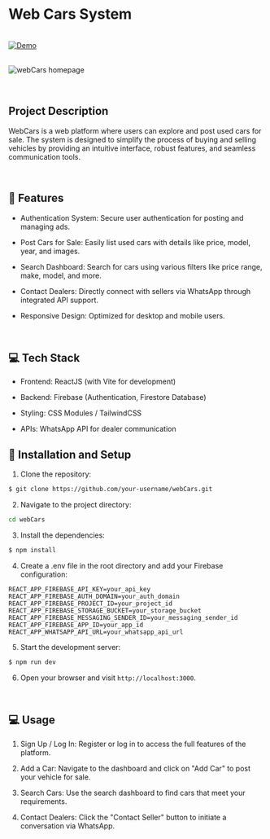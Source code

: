 # Web Cars System

</br>

<a href="https://web-cars-ge.netlify.app/">
  <img src="https://img.shields.io/badge/-Access%20Website-%23e11138?style=for-the-badge" alt="Demo">
</a>

</br>
</br>


![webCars homepage](https://github.com/user-attachments/assets/8ca86e9b-3952-4dc1-8cfb-cecb7756ae80)

</br>


## Project Description

WebCars is a web platform where users can explore and post used cars for sale. The system is designed to simplify the process of buying and selling vehicles by providing an intuitive interface, robust features, and seamless communication tools.

</br>

## 🚀 Features

* Authentication System: Secure user authentication for posting and managing ads.

* Post Cars for Sale: Easily list used cars with details like price, model, year, and images.

* Search Dashboard: Search for cars using various filters like price range, make, model, and more.

* Contact Dealers: Directly connect with sellers via WhatsApp through integrated API support.

* Responsive Design: Optimized for desktop and mobile users.


</br>

## 💻 Tech Stack

* Frontend: ReactJS (with Vite for development)

* Backend: Firebase (Authentication, Firestore Database)

* Styling: CSS Modules / TailwindCSS

* APIs: WhatsApp API for dealer communication

## 🔨 Installation and Setup

1. Clone the repository:

```bash
$ git clone https://github.com/your-username/webCars.git
```

2. Navigate to the project directory:

```bash
cd webCars
```

3. Install the dependencies:

```bash
$ npm install
```

4. Create a .env file in the root directory and add your Firebase configuration:

```.env
REACT_APP_FIREBASE_API_KEY=your_api_key
REACT_APP_FIREBASE_AUTH_DOMAIN=your_auth_domain
REACT_APP_FIREBASE_PROJECT_ID=your_project_id
REACT_APP_FIREBASE_STORAGE_BUCKET=your_storage_bucket
REACT_APP_FIREBASE_MESSAGING_SENDER_ID=your_messaging_sender_id
REACT_APP_FIREBASE_APP_ID=your_app_id
REACT_APP_WHATSAPP_API_URL=your_whatsapp_api_url
```

5. Start the development server:

```bash
$ npm run dev
```

6. Open your browser and visit `http://localhost:3000`.


</br>

## 💻 Usage

1. Sign Up / Log In: Register or log in to access the full features of the platform.

2. Add a Car: Navigate to the dashboard and click on "Add Car" to post your vehicle for sale.

3. Search Cars: Use the search dashboard to find cars that meet your requirements.

4. Contact Dealers: Click the "Contact Seller" button to initiate a conversation via WhatsApp.


